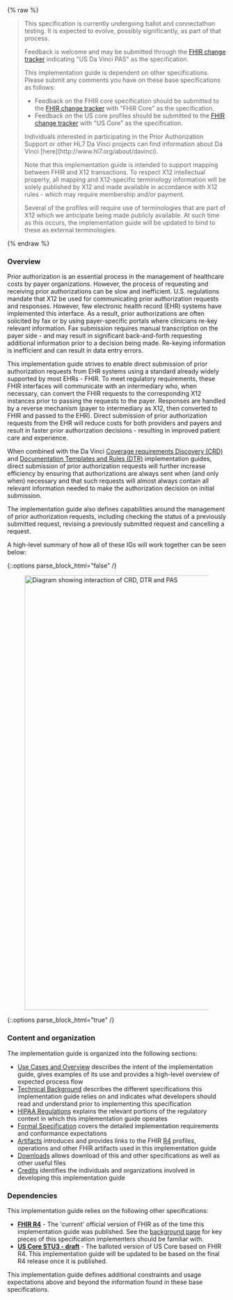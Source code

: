 {% raw %}
<blockquote class="stu-note">
<p>
This specification is currently undergoing ballot and connectathon testing.  It is expected to evolve, possibly significantly, as part of that process.
</p>
<p>
Feedback is welcome and may be submitted through the <a href="http://hl7.org/fhir-issues">FHIR change tracker</a> indicating "US Da Vinci PAS" as the specification.
</p>
<p>
This implementation guide is dependent on other specifications.  Please submit any comments you have on these base specifications as follows:
</p>
<ul>
  <li>Feedback on the FHIR core specification should be submitted to the <a href="http://hl7.org/fhir-issues">FHIR change tracker</a> with "FHIR Core" as the specification.</li>
  <li>Feedback on the US core profiles should be submitted to the <a href="http://hl7.org/fhir-issues">FHIR change tracker</a> with "US Core" as the specification.</li>
</ul>
<p>
Individuals interested in participating in the Prior Authorization Support or other HL7 Da Vinci projects can find information about Da Vinci [here](http://www.hl7.org/about/davinci).
</p>

<p>
Note that this implementation guide is intended to support mapping between FHIR and X12 transactions.  To respect X12 intellectual property, all mapping and X12-specific terminology information will be solely published by X12 and made available in accordance with X12 rules - which may require membership and/or payment.
</p>

<p>
Several of the profiles will require use of terminologies that are part of X12 which we anticipate being made publicly available.  At such time as this occurs, the implementation guide will be updated to bind to these as external terminologies.
</p>
</blockquote>
{% endraw %}


### Overview
Prior authorization is an essential process in the management of healthcare costs by payer organizations.  However, the process of requesting and receiving prior authorizations can be slow and inefficient.  U.S. regulations mandate that X12 be used for communicating prior authorization requests and responses.  However, few electronic health record (EHR) systems have implemented this interface.  As a result, prior authorizations are often solicited by fax or by using payer-specific portals where clinicians re-key relevant information.  Fax submission requires manual transcription on the payer side - and may result in significant back-and-forth requesting additional information prior to a decision being made.  Re-keying information is inefficient and can result in data entry errors.

This implementation guide strives to enable direct submission of prior authorization requests from EHR systems using a standard already widely supported by most EHRs - FHIR.  To meet regulatory requirements, these FHIR interfaces will communicate with an intermediary who, when necessary, can convert the FHIR requests to the corresponding X12 instances prior to passing the requests to the payer.  Responses are handled by a reverse mechanism (payer to intermediary as X12, then converted to FHIR and passed to the EHR).  Direct submission of prior authorization requests from the EHR will reduce costs for both providers and payers and result in faster prior authorization decisions - resulting in improved patient care and experience.

When combined with the Da Vinci [Coverage requirements Discovery (CRD)](http://www.hl7.org/fhir/us/davinci-crd) and [Documentation Templates and Rules (DTR)](http://www.hl7.org/fhir/us/davinci-dtr) implementation guides, direct submission of prior authorization requests will further increase efficiency by ensuring that authorizations are always sent when (and only when) necessary and that such requests will almost always contain all relevant information needed to make the authorization decision on initial submission.

The implementation guide also defines capabilities around the management of prior authorization requests, including checking the status of a previously submitted request, revising a previously submitted request and cancelling a request.

A high-level summary of how all of these IGs will work together can be seen below:

{::options parse_block_html="false" /}
<figure>
  <img style="padding-top:0;padding-bottom:0px" width="1000px" src="pa-stack.png" alt="Diagram showing interaction of CRD, DTR and PAS"/>
</figure>
{::options parse_block_html="true" /}

### Content and organization
The implementation guide is organized into the following sections:

* [Use Cases and Overview](usecases.html) describes the intent of the implementation guide, gives examples of its use and provides a high-level overview of expected process flow
* [Technical Background](background.html) describes the different specifications this implementation guide relies on and indicates what developers should read and understand prior to implementing this specification
* [HIPAA Regulations](hipaa.html) explains the relevant portions of the regulatory context in which this implementation guide operates
* [Formal Specification](spec.html) covers the detailed implementation requirements and conformance expectations
* [Artifacts](allartifacts.html) introduces and provides links to the FHIR [R4](artifacts.html) profiles, operations and other FHIR artifacts used in this implementation guide
* [Downloads](downloads.html) allows download of this and other specifications as well as other useful files
* [Credits](credits.html) identifies the individuals and organizations involved in developing this implementation guide


### Dependencies
This implementation guide relies on the following other specifications:
* **[FHIR R4]({{site.data.fhir.path}})** - The 'current' official version of FHIR as of the time this implementation guide was published.  See the [background page](background.html#fhir) for key pieces of this specification implementers should be familiar with.
* **[US Core STU3 - draft](http://hl7.org/fhir/us/core/2019Jan)** - The balloted version of US Core based on FHIR R4.  This implementation guide will be updated to be based on the final R4 release once it is published.

This implementation guide defines additional constraints and usage expectations above and beyond the information found in these base specifications.